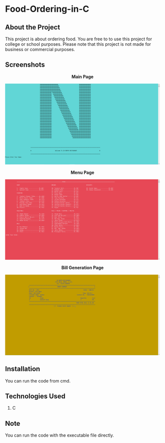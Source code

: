 # Food-Ordering-in-C

## About the Project

This project is about ordering food. You are free to to use this project for college or school purposes. Please note that this project is not made for business or commercial purposes.

## Screenshots

<p align="center">
    <b>Main Page</b>
</p>

<img src="SS/Main Page.png" alt="Main">


<p align="center">
    <b>Menu Page</b>
</p>

<img src="SS/Menu Page.png" alt="Menu">


<p align="center">
    <b>Bill Generation Page</b>
</p>

<img src="SS/Bill Generation Page.png" alt="Bill">


## Installation

You can run the code from cmd.


## Technologies Used

1. C

## Note

You can run the code with the executable file directly.
